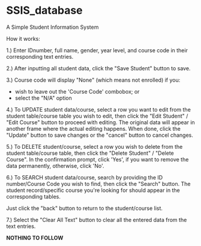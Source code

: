 # SSIS_database
A Simple Student Information System

How it works:

1.) Enter IDnumber, full name, gender, year level, and course code in their corresponding text entries.

2.) After inputting all student data, click the "Save Student" button to save.

3.) Course code will display "None" (which means not enrolled) if you:
- wish to leave out the 'Course Code' combobox; or
- select the "N/A" option 

4.) To UPDATE student data/course, select a row you want to edit from the student table/course table you wish to edit, then click the "Edit Student" / "Edit Course" button to proceed with editing. The original data will appear in another frame where the actual editing happens. When done, click the "Update" button to save changes or the "cancel" button to cancel changes.

5.) To DELETE student/course, select a row you wish to delete from the student table/course table, then click the "Delete Student" / "Delete Course". In the confirmation prompt, click 'Yes', if you want to remove the data permanently, otherwise, click 'No'.

6.) To SEARCH student data/course, search by providing the ID number/Course Code you wish to find, then click the "Search" button. The student record/specific course you're looking for should appear in the corresponding tables. 

Just click the "back" button to return to the student/course list.

7.) Select the "Clear All Text" button to clear all the entered data from the text entries.

**NOTHING TO FOLLOW**
